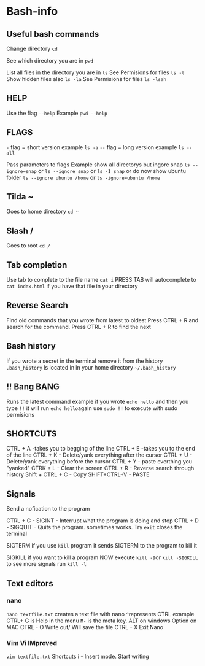 # Bash-info

## Useful bash commands


Change directory
`cd`

See which directory you are in
`pwd`

List all files in the directory you are in
`ls`
See Permisions for files
`ls -l`
Show hidden files also
`ls -la`
See Permisions for files
`ls -lsah`



## HELP

Use the flag 
`--help`
Example `pwd --help`
## FLAGS

`-` flag = short version example `ls -a`
`--` flag = long version example `ls --all`

Pass parameters to flags
Example show all directorys but ingore snap
`ls --ignore=snap`  or `ls --ignore snap` or `ls -I snap` or do now show ubuntu folder `ls --ignore ubuntu /home` or `ls -ignore=ubuntu /home`

## Tilda ~
Goes to home directory `cd ~`

## Slash /
Goes to root `cd /`


## Tab completion
Use tab to complete to the file name
`cat i` PRESS TAB will autocomplete to `cat index.html` if you have that file in your directory


## Reverse Search
Find old commands that you wrote from latest to oldest
Press CTRL + R and search for the command. Press CTRL + R to find the next

## Bash history

If you wrote a secret in the terminal remove it from the history
`.bash_history`
Is located in in your home directory `~/.bash_history`

## !! Bang BANG

Runs the latest command
example if you wrote `echo hello`
and then you type `!!`
it will run `echo hello`again
use `sudo !!` to execute with sudo permisions

## SHORTCUTS

CTRL + A  -takes you to begging of the line
CTRL + E  -takes you to the end of the line
CTRL + K  - Delete/yank everything after the cursor
CTRL + U  - Delete/yank everything before the cursor
CTRL + Y  - paste everthing you "yanked"
CTRK + L  - Clear the screen
CTRL + R  - Reverse search through history
Shift + CTRL + C  - Copy
SHIFT+CTRL+V      - PASTE


## Signals
Send a nofication to the program

CTRL + C - SIGINT - Interrupt what the program is doing and stop
CTRL + D - SIGQUIT - Quits the program. sometimes works. Try `exit` closes the terminal

SIGTERM if you use `kill` program it sends SIGTERM to the program to kill it

SIGKILL if you want to kill a program NOW execute `kill -9`or `kill -SIGKILL`
to see more signals run `kill -l`


## Text editors
### nano
`nano textfile.txt` creates a text file with nano
`^`represents CTRL example CTRL+ G is Help in the menu
`M-` is the meta key. ALT on windows Option on MAC
CTRL - O Write out/ Will save the file
CTRL - X Exit Nano

### Vim Vi IMproved
`vim textfile.txt`
Shortcuts
i - Insert mode. Start writing


















